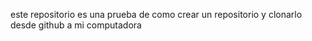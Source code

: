 este repositorio es una prueba de como crear un repositorio y clonarlo desde github a mi computadora